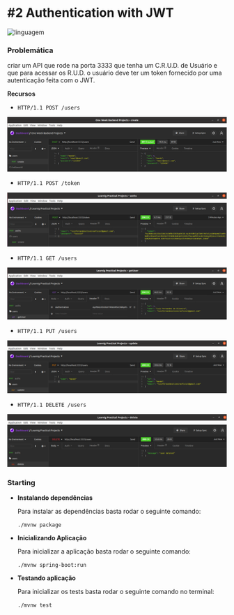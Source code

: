 # #2 Authentication with JWT

<img src="https://miro.medium.com/max/856/1*O68LbDvD5Dcsnez73M7v4Q.png" alt="linguagem" width="80px"/>

### Problemática

criar um API que rode na porta 3333 que tenha um C.R.U.D. de Usuário e que para acessar os R.U.D. o usuário deve ter um token fornecido por uma autenticação feita com o JWT.

**Recursos**
- `HTTP/1.1 POST /users`

<img src="./screenshots/screen1.png" />

- `HTTP/1.1 POST /token`

<img src="./screenshots/screen2.png" />

- `HTTP/1.1 GET /users`

<img src="./screenshots/screen3.png" />

- `HTTP/1.1 PUT /users`

<img src="./screenshots/screen4.png" />

- `HTTP/1.1 DELETE /users`

<img src="./screenshots/screen5.png" />


### Starting

- **Instalando dependências**

  Para instalar as dependências basta rodar o seguinte comando:
  ```shellscript
  ./mvnw package
  ```

- **Inicializando Aplicação**

  Para inicializar a aplicação basta rodar o seguinte comando:
  ```shellscript
  ./mvnw spring-boot:run
  ```


- **Testando aplicação**

  Para inicializar os tests basta rodar o seguinte comando no terminal:
  ```shellscript
  ./mvnw test
  ```
